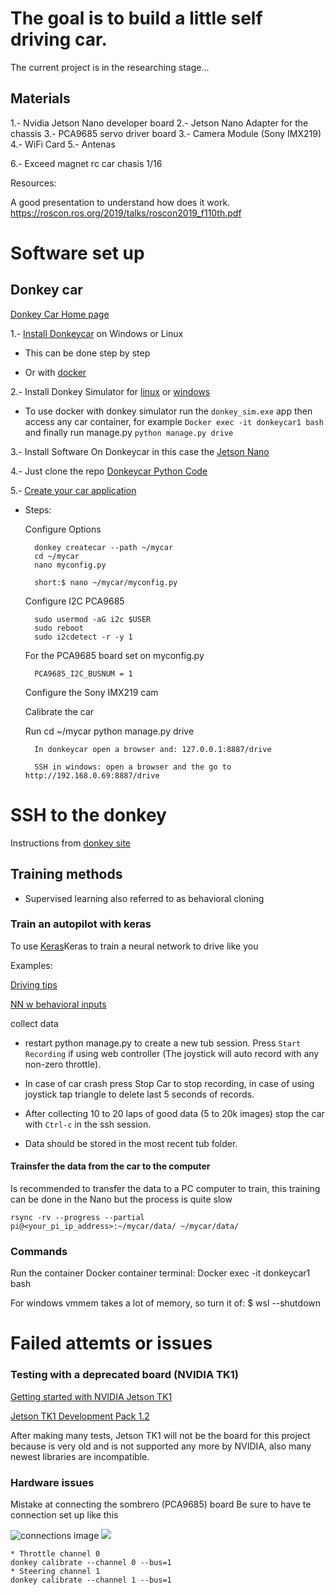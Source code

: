 # The goal is to build a little self driving car.

The current project is in the researching stage...

## Materials

1.- Nvidia Jetson Nano developer board
2.- Jetson Nano Adapter for the chassis
3.- PCA9685 servo driver board
3.- Camera Module (Sony IMX219)
4.- WiFi Card
5.- Antenas

6.- Exceed magnet rc car chasis 1/16

Resources:

A good presentation to understand how does it work.
https://roscon.ros.org/2019/talks/roscon2019_f110th.pdf


# Software set up

## Donkey car

<a href = "https://docs.donkeycar.com/">Donkey Car Home page </a>

1.- <a href = "https://docs.donkeycar.com/guide/install_software/#step-1-install-software-on-host-pc">Install Donkeycar</a> on Windows or Linux

* This can be done step by step

* Or with <a href = "https://medium.com/robocar-store/how-to-install-a-virtual-donkey-car-on-your-pc-using-docker-9e4e4fcf718a">docker</a>

2.- Install Donkey Simulator for <a href = "https://youtu.be/J6Ll5Obtuxk">linux</a> or <a href = "https://youtu.be/wqQMmHVT8qw">windows</a>

* To use docker with donkey simulator run the <code>donkey_sim.exe</code> app then access any car container, for example <code>Docker exec -it donkeycar1 bash</code> and finally run manage.py <code>python manage.py drive</code>

3.- Install Software On Donkeycar in this case the <a href = "https://docs.donkeycar.com/guide/robot_sbc/setup_jetson_nano/">Jetson Nano</a>

4.- Just clone the repo <a href = "https://github.com/autorope/donkeycar">Donkeycar Python Code</a>

5.- <a href = "https://docs.donkeycar.com/guide/create_application/">Create your car application</a>

* Steps:

    Configure Options

        donkey createcar --path ~/mycar
        cd ~/mycar
        nano myconfig.py
        
        short:$ nano ~/mycar/myconfig.py

    Configure I2C PCA9685

        sudo usermod -aG i2c $USER
        sudo reboot
        sudo i2cdetect -r -y 1
        
    For the PCA9685 board set on myconfig.py

        PCA9685_I2C_BUSNUM = 1

    Configure the Sony IMX219 cam

    Calibrate the car

    Run
        cd ~/mycar
        python manage.py drive

        In donkeycar open a browser and: 127.0.0.1:8887/drive

        SSH in windows: open a browser and the go to http://192.168.0.69:8887/drive

# SSH to the donkey

Instructions from <a href = "https://docs.donkeycar.com/guide/robot_sbc/setup_raspberry_pi/#step-5-connecting-to-the-pi">donkey site</a>

## Training methods

* Supervised learning also referred to as behavioral cloning

### Train an autopilot with keras

To use <a href = "https://docs.donkeycar.com/guide/train_autopilot/">Keras</a>Keras to train a neural network to drive like you

Examples:

<a href = "https://www.youtube.com/watch?v=4fXbDf_QWM4">Driving tips</a>

<a href = "https://www.youtube.com/watch?v=aLFuHGlU0CM">NN w behavioral inputs</a>

collect data

* restart python manage.py to create a new tub session. Press <code>Start Recording</code> if using web controller (The joystick will auto record with any non-zero throttle).

* In case of car crash press Stop Car to stop recording, in case of using joystick tap triangle to delete last 5 seconds of records.

* After collecting 10 to 20 laps of good data (5 to 20k images) stop the car with <code>Ctrl-c</code> in the ssh session.

* Data should be stored in the most recent tub folder.

#### Trainsfer the data from the car to the computer

Is recommended to transfer the data to a PC computer to train, this training can be done in the Nano but the process is quite slow 

<code>rsync -rv --progress --partial pi@<your_pi_ip_address>:~/mycar/data/  ~/mycar/data/</code>

### Commands

Run the container
Docker container terminal: Docker exec -it donkeycar1 bash

For windows vmmem takes a lot of memory, so turn it of: $ wsl --shutdown

# Failed attemts or issues

### Testing with a deprecated board (NVIDIA TK1)

<a href = "https://developer.download.nvidia.com/embedded/jetson/TK1/docs/2_GetStart/Jeston_TK1_User_Guide.pdf">Getting started with NVIDIA Jetson TK1 </a>

<a href = "https://developer.nvidia.com/jetson-tk1-development-pack-1_2">Jetson TK1 Development Pack 1.2</a>

After making many tests, Jetson TK1 will not be the board for this project because is very old and is not supported any more by NVIDIA, also many newest libraries are incompatible.

### Hardware issues

Mistake at connecting the sombrero (PCA9685) board
Be sure to have te connection set up like this

![connections image](https://docs.donkeycar.com/assets/Servo_Wiring.png)
<img src="https://docs.donkeycar.com/assets/Servo_Wiring.png"/>

    * Throttle channel 0
    donkey calibrate --channel 0 --bus=1
    * Steering channel 1
    donkey calibrate --channel 1 --bus=1